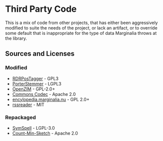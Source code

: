 # Third Party Code

This is a mix of code from other projects, that has either been aggressively modified to suite the needs of the project,
or lack an artifact, or to override some default that is inappropriate for the type of data Marginalia throws at the library.

## Sources and Licenses

### Modified
* [RDRPosTagger](rdrpostagger/) - GPL3
* [PorterStemmer](porterstemmer/) - LGPL3
* [OpenZIM](openzim/) - GPL-2.0+
* [Commons Codec](commons-codec/) - Apache 2.0
* [encylopedia.marginalia.nu](encyclopedia-marginalia-nu/) - GPL 2.0+
* [rssreader](rssreader) - MIT

### Repackaged
* [SymSpell](symspell/) - LGPL-3.0
* [Count-Min-Sketch](count-min-sketch/) - Apache 2.0
